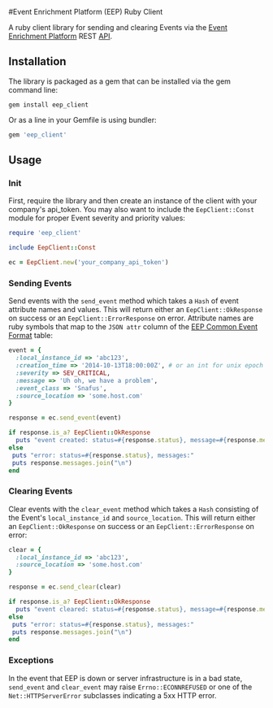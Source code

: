 #Event Enrichment Platform (EEP) Ruby Client

A ruby client library for sending and clearing Events via the [Event Enrichment Platform](http://www.eventenrichment.com) REST [API](http://support.eventenrichment.com/knowledge_base/topics/rest-api).

## Installation

The library is packaged as a gem that can be installed via the gem command line:

```
gem install eep_client
```

Or as a line in your Gemfile is using bundler:

``` ruby
gem 'eep_client'
```

## Usage

### Init

First, require the library and then create an instance of the client with your company's api_token.  You may also want to include the `EepClient::Const` module for proper Event severity and priority values:

``` ruby
require 'eep_client'

include EepClient::Const

ec = EepClient.new('your_company_api_token')
```

### Sending Events

Send events with the `send_event` method which takes a `Hash` of event attribute names and values.  This will return either an `EepClient::OkResponse` on success or an `EepClient::ErrorResponse` on error.  Attribute names are ruby symbols that map to the `JSON attr` column of the [EEP Common Event Format](http://support.eventenrichment.com/knowledge_base/topics/event-enrichment-common-event-format) table:

``` ruby
event = {
  :local_instance_id => 'abc123',
  :creation_time => '2014-10-13T18:00:00Z', # or an int for unix epoch or a ruby Time instance
  :severity => SEV_CRITICAL,
  :message => 'Uh oh, we have a problem',
  :event_class => 'Snafus',
  :source_location => 'some.host.com'
}

response = ec.send_event(event)

if response.is_a? EepClient::OkResponse
  puts "event created: status=#{response.status}, message=#{response.message}, event_id=#{response.id}"
else
 puts "error: status=#{response.status}, messages:"
 puts response.messages.join("\n")
end
```

### Clearing Events

Clear events with the `clear_event` method which takes a `Hash` consisting of the Event's `local_instance_id` and `source_location`.  This will return either an `EepClient::OkResponse` on success or an `EepClient::ErrorResponse` on error:

``` ruby
clear = {
  :local_instance_id => 'abc123',
  :source_location => 'some.host.com'
}

response = ec.send_clear(clear)

if response.is_a? EepClient::OkResponse
  puts "event cleared: status=#{response.status}, message=#{response.message}, event_id=#{response.id}"
else
 puts "error: status=#{response.status}, messages:"
 puts response.messages.join("\n")
end
```

### Exceptions

In the event that EEP is down or server infrastructure is in a bad state, `send_event` and `clear_event` may raise `Errno::ECONNREFUSED` or one of the `Net::HTTPServerError` subclasses indicating a 5xx HTTP error.


